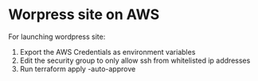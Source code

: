 # Worpress site on AWS

For launching wordpress site:

1. Export the AWS Credentials as environment variables
2. Edit the security group to only allow ssh from whitelisted ip addresses
3. Run terraform apply -auto-approve
